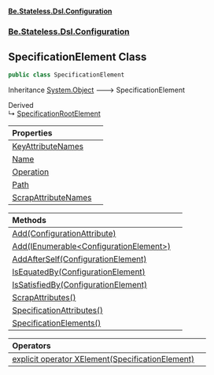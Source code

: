 #### [Be.Stateless.Dsl.Configuration](README.md 'README')
### [Be.Stateless.Dsl.Configuration](Be.Stateless.Dsl.Configuration.md 'Be.Stateless.Dsl.Configuration')

## SpecificationElement Class

```csharp
public class SpecificationElement
```

Inheritance [System.Object](https://docs.microsoft.com/en-us/dotnet/api/System.Object 'System.Object') &#129106; SpecificationElement

Derived  
&#8627; [SpecificationRootElement](SpecificationRootElement.md 'Be.Stateless.Dsl.Configuration.SpecificationRootElement')

| Properties | |
| :--- | :--- |
| [KeyAttributeNames](SpecificationElement.KeyAttributeNames.md 'Be.Stateless.Dsl.Configuration.SpecificationElement.KeyAttributeNames') | |
| [Name](SpecificationElement.Name.md 'Be.Stateless.Dsl.Configuration.SpecificationElement.Name') | |
| [Operation](SpecificationElement.Operation.md 'Be.Stateless.Dsl.Configuration.SpecificationElement.Operation') | |
| [Path](SpecificationElement.Path.md 'Be.Stateless.Dsl.Configuration.SpecificationElement.Path') | |
| [ScrapAttributeNames](SpecificationElement.ScrapAttributeNames.md 'Be.Stateless.Dsl.Configuration.SpecificationElement.ScrapAttributeNames') | |

| Methods | |
| :--- | :--- |
| [Add(ConfigurationAttribute)](SpecificationElement.Add(ConfigurationAttribute).md 'Be.Stateless.Dsl.Configuration.SpecificationElement.Add(Be.Stateless.Dsl.Configuration.ConfigurationAttribute)') | |
| [Add(IEnumerable&lt;ConfigurationElement&gt;)](SpecificationElement.Add(IEnumerable_ConfigurationElement_).md 'Be.Stateless.Dsl.Configuration.SpecificationElement.Add(System.Collections.Generic.IEnumerable<Be.Stateless.Dsl.Configuration.ConfigurationElement>)') | |
| [AddAfterSelf(ConfigurationElement)](SpecificationElement.AddAfterSelf(ConfigurationElement).md 'Be.Stateless.Dsl.Configuration.SpecificationElement.AddAfterSelf(Be.Stateless.Dsl.Configuration.ConfigurationElement)') | |
| [IsEquatedBy(ConfigurationElement)](SpecificationElement.IsEquatedBy(ConfigurationElement).md 'Be.Stateless.Dsl.Configuration.SpecificationElement.IsEquatedBy(Be.Stateless.Dsl.Configuration.ConfigurationElement)') | |
| [IsSatisfiedBy(ConfigurationElement)](SpecificationElement.IsSatisfiedBy(ConfigurationElement).md 'Be.Stateless.Dsl.Configuration.SpecificationElement.IsSatisfiedBy(Be.Stateless.Dsl.Configuration.ConfigurationElement)') | |
| [ScrapAttributes()](SpecificationElement.ScrapAttributes().md 'Be.Stateless.Dsl.Configuration.SpecificationElement.ScrapAttributes()') | |
| [SpecificationAttributes()](SpecificationElement.SpecificationAttributes().md 'Be.Stateless.Dsl.Configuration.SpecificationElement.SpecificationAttributes()') | |
| [SpecificationElements()](SpecificationElement.SpecificationElements().md 'Be.Stateless.Dsl.Configuration.SpecificationElement.SpecificationElements()') | |

| Operators | |
| :--- | :--- |
| [explicit operator XElement(SpecificationElement)](SpecificationElement.explicitoperatorXElement(SpecificationElement).md 'Be.Stateless.Dsl.Configuration.SpecificationElement.op_Explicit System.Xml.Linq.XElement(Be.Stateless.Dsl.Configuration.SpecificationElement)') | |
